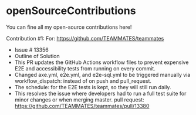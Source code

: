 # openSourceContributions
You can fine all my open-source contributions here!

Contribution #1: For: https://github.com/TEAMMATES/teammates
- Issue # 13356
- Outline of Solution
- This PR updates the GitHub Actions workflow files to prevent expensive E2E and accessibility tests from running on every commit.
- Changed axe.yml, e2e.yml, and e2e-sql.yml to be triggered manually via workflow_dispatch: instead of on push and pull_request.
- The schedule: for the E2E tests is kept, so they will still run daily.
- This resolves the issue where developers had to run a full test suite for minor changes or when merging master.
pull request: https://github.com/TEAMMATES/teammates/pull/13380

